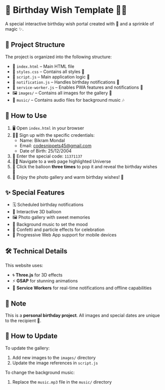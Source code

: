# 🎉 Birthday Wish Template 🎂🎈

A special interactive birthday wish portal created with 💖 and a sprinkle of magic ✨.

## 📁 Project Structure

The project is organized into the following structure:

- 📄 `index.html` – Main HTML file
- 📄 `styles.css` – Contains all styles 🎨
- 📄 `script.js` – Main application logic 🧠
- 📄 `notification.js` – Handles birthday notifications 🔔
- 📄 `service-worker.js` – Enables PWA features and notifications 📲
- 🖼️ `images/` – Contains all images for the gallery 📸
- 🎵 `music/` – Contains audio files for background music 🎶

## 🚀 How to Use

1. 🖥️ Open `index.html` in your browser
2. 👩‍💻 Sign up with the specific credentials:
   - Name: Bikram Mondal
   - Email: codesnippets45@gmail.com
   - Date of Birth: 25/12/2004
3. 📅 Enter the special code: `11371137`
4. 👨‍🚀 Navigate to a web page highlighted Universe
5. 🎈 Click the balloon **three times** to pop it and reveal the birthday wishes 🎊
6. 💝 Enjoy the photo gallery and warm birthday wishes! 🥰

## ✨ Special Features

- 🗓️ Scheduled birthday notifications
- 🧊 Interactive 3D balloon
- 🖼️ Photo gallery with sweet memories
- 🎼 Background music to set the mood
- 🎉 Confetti and particle effects for celebration
- 📱 Progressive Web App support for mobile devices

## 🛠️ Technical Details

This website uses:
- 🌀 **Three.js** for 3D effects
- ⚡ **GSAP** for stunning animations
- 🧾 **Service Workers** for real-time notifications and offline capabilities

## 📝 Note

This is a **personal birthday project**. All images and special dates are unique to the recipient 💌.

## 🔄 How to Update

To update the gallery:
1. Add new images to the `images/` directory
2. Update the image references in `script.js`

To change the background music:
1. Replace the `music.mp3` file in the `music/` directory
